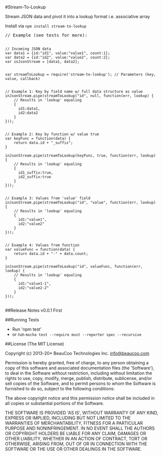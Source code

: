 #Stream-To-Lookup

Stream JSON data and pivot it into a lookup format i.e. associative array

Install via <code>npm install stream-to-lookup</code>

<pre>
// Example (see tests for more):

<code>
// Incoming JSON data
var data1 = {id:"id1", value:"value1", count:1};
var data2 = {id:"id2", value:"value2", count:2};
var inJsonStream = [data1, data2];


var streamToLookup = require('stream-to-lookup'); // Parameters (key, value, callback)


// Example 1: Key by field name w/ full data structure as value
inJsonStream.pipe(streamToLookup("id", null, function(err, lookup) {
    // Results in 'lookup' equaling
    {
      id1:data1,
      id2:data2
    }
}));


// Example 2: Key by function w/ value true
var keyFunc = function(data) {
    return data.id + "_suffix";
}

inJsonStream.pipe(streamToLookup(keyFunc, true, function(err, lookup) {
    // Results in 'lookup' equaling
    {
      id1_suffix:true,
      id2_suffix:true
    }
}));


// Example 3: Values from 'value' field
inJsonStream.pipe(streamToLookup("id", "value", function(err, lookup) {
    // Results in 'lookup' equaling
    {
      id1:"value1",
      id2:"value2"
    }
}));


// Example 4: Values from function
var valueFunc = function(data) {
    return data.id + "-" + data.count;
}

inJsonStream.pipe(streamToLookup("id", valueFunc, function(err, lookup) {
    // Results in 'lookup' equaling
    {
      id1:"value1-1",
      id2:"value2-2"
    }
}));
</code>
</pre>


##Release Notes
v0.0.1 First

##Running Tests

* Run 'npm test'
* or run `mocha test --require must --reporter spec --recursive`

##License
(The MIT License)

Copyright (c) 2013-20* BeauCoo Technologies Inc. <info@beaucoo.com>

Permission is hereby granted, free of charge, to any person obtaining a copy of this software and associated documentation files (the 'Software'), to deal in the Software without restriction, including without limitation the rights to use, copy, modify, merge, publish, distribute, sublicense, and/or sell copies of the Software, and to permit persons to whom the Software is furnished to do so, subject to the following conditions:

The above copyright notice and this permission notice shall be included in all copies or substantial portions of the Software.

THE SOFTWARE IS PROVIDED 'AS IS', WITHOUT WARRANTY OF ANY KIND, EXPRESS OR IMPLIED, INCLUDING BUT NOT LIMITED TO THE WARRANTIES OF MERCHANTABILITY, FITNESS FOR A PARTICULAR PURPOSE AND NONINFRINGEMENT. IN NO EVENT SHALL THE AUTHORS OR COPYRIGHT HOLDERS BE LIABLE FOR ANY CLAIM, DAMAGES OR OTHER LIABILITY, WHETHER IN AN ACTION OF CONTRACT, TORT OR OTHERWISE, ARISING FROM, OUT OF OR IN CONNECTION WITH THE SOFTWARE OR THE USE OR OTHER DEALINGS IN THE SOFTWARE.

